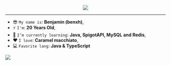 <!-- Imagen -->
<!-- ![64786f790030895a9e99e54b1a2fb22a](https://user-images.githubusercontent.com/108086683/208324894-1fcf78ce-65c6-478a-80ed-701eb6c04d9b.gif) -->
<!--<img src="https://imgur.com/XbRGAxK.jpg">-->
<!--<a href=#><img src="contributions.svg"></a>

<p align="center">
  <a href="https://git.io/typing-svg"><img src="https://readme-typing-svg.demolab.com?font=Fira+Code&pause=1000&color=118D04&center=true&vCenter=true&width=435&lines=-+Hi%2C+I%E2%80%99m+%40benxh.;-+Programmer+Analyst+Student" alt="Typing SVG" /></a>
</p> -->

<p align="center">
    <img src="https://komarev.com/ghpvc/?username=benxh&color=blue"/>
</p>

<hr/>

<!-- Perfil de Discord -->
* 😎 `My name is`: **Benjamin (benxh)**,
* ⚡ `I'm`: **20 Years Old**,
* 🌱 `I’m currently learning`: **Java, SpigotAPI, MySQL and Redis**,
* ❤️ `I love`: **Caramel macchiato**,
* 💻 `Favorite lang`: **Java & TypeScript**

<div align="left">
  <a href="https://dsc.bio/benxh">
  <img src="https://lanyard.kyrie25.me/api/500095712348995584?waveColor=FF597B&waveSpotifyColor=FF597B&gradient=FFB900-FFCC45-FFDC7E-FFFFFF"/>
</div>
